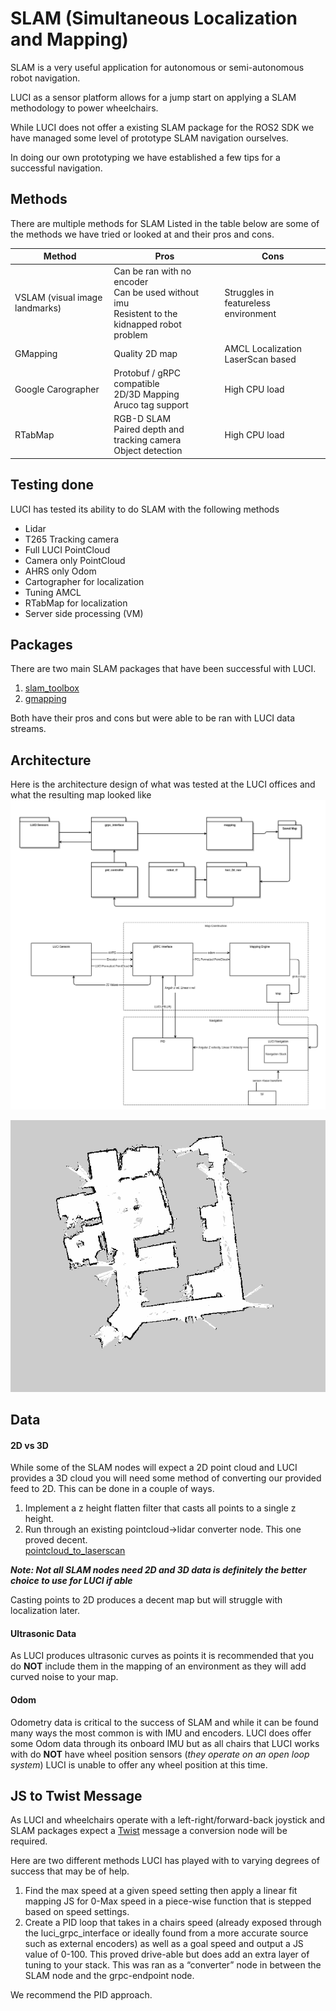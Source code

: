 # SLAM (Simultaneous Localization and Mapping)

SLAM is a very useful application for autonomous or semi-autonomous robot navigation.

LUCI as a sensor platform allows for a jump start on applying a SLAM methodology to power wheelchairs.

While LUCI does not offer a existing SLAM package for the ROS2 SDK we have managed some level of prototype SLAM navigation ourselves.

In doing our own prototyping we have established a few tips for a successful navigation.

## Methods

There are multiple methods for SLAM
Listed in the table below are some of the methods we have tried or looked at and their pros and cons.

| Method                         | Pros                                                                                                  | Cons                                   |
| ------------------------------ | ----------------------------------------------------------------------------------------------------- | -------------------------------------- |
| VSLAM (visual image landmarks) | Can be ran with no encoder <br> Can be used without imu <br> Resistent to the kidnapped robot problem | Struggles in featureless environment   |
| GMapping                       | Quality 2D map                                                                                        | AMCL Localization <br> LaserScan based |
| Google Carographer             | Protobuf / gRPC compatible <br> 2D/3D Mapping <br> Aruco tag support                                  | High CPU load                          |
| RTabMap                        | RGB-D SLAM <br> Paired depth and tracking camera <br> Object detection                                | High CPU load                          |

## Testing done

LUCI has tested its ability to do SLAM with the following methods

- Lidar
- T265 Tracking camera
- Full LUCI PointCloud
- Camera only PointCloud
- AHRS only Odom
- Cartographer for localization
- Tuning AMCL
- RTabMap for localization
- Server side processing (VM)

## Packages

There are two main SLAM packages that have been successful with LUCI.

1. [slam_toolbox](http://wiki.ros.org/slam_toolbox)
2. [gmapping](http://wiki.ros.org/gmapping)

Both have their pros and cons but were able to be ran with LUCI data streams.

## Architecture

Here is the architecture design of what was tested at the LUCI offices and what the resulting map looked like
![Architecture](slam.png)

![Map](map.png)

## Data

#### 2D vs 3D

While some of the SLAM nodes will expect a 2D point cloud and LUCI provides a 3D cloud you will need some method of converting our provided feed to 2D.
This can be done in a couple of ways.

1. Implement a z height flatten filter that casts all points to a single z height.
2. Run through an existing pointcloud->lidar converter node. This one proved decent.  
   [pointcloud_to_laserscan](https://github.com/ros-perception/pointcloud_to_laserscan)

<b>_Note: Not all SLAM nodes need 2D and 3D data is definitely the better choice to use for LUCI if able_</b>

Casting points to 2D produces a decent map but will struggle with localization later.

#### Ultrasonic Data

As LUCI produces ultrasonic curves as points it is recommended that you do <b>NOT</b> include them in the mapping of an environment as they will add curved noise to your map.

#### Odom

Odometry data is critical to the success of SLAM and while it can be found many ways the most common is with IMU and encoders.
LUCI does offer some Odom data through its onboard IMU but as all chairs that LUCI works with do <b>NOT</b> have wheel position sensors (_they operate on an open loop system_) LUCI is unable to offer any wheel position at this time.

## JS to Twist Message

As LUCI and wheelchairs operate with a left-right/forward-back joystick and SLAM packages expect a [Twist](http://docs.ros.org/en/melodic/api/geometry_msgs/html/msg/Twist.html) message a conversion node will be required.

Here are two different methods LUCI has played with to varying degrees of success that may be of help.

1. Find the max speed at a given speed setting then apply a linear fit mapping JS for 0-Max speed in a piece-wise function that is stepped based on speed settings.
2. Create a PID loop that takes in a chairs speed (already exposed through the luci_grpc_interface or ideally found from a more accurate source such as external encoders) as well as a goal speed and output a JS value of 0-100. This proved drive-able but does add an extra layer of tuning to your stack. This was ran as a “converter” node in between the SLAM node and the grpc-endpoint node.

We recommend the PID approach.

